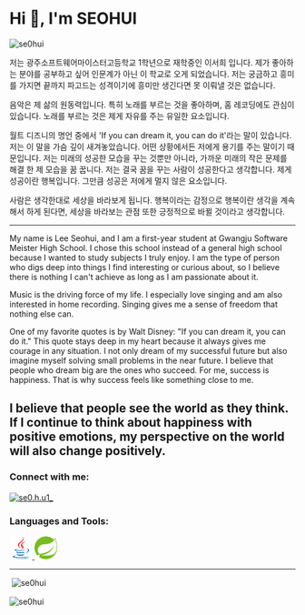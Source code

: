 <h1 align="left">Hi 👋, I'm SEOHUI</h1>

<p align="left"> <img src="https://komarev.com/ghpvc/?username=se0hui&label=Profile%20views&color=0e75b6&style=flat" alt="se0hui" /> </p>

저는 광주소프트웨어마이스터고등학교 1학년으로 재학중인 이서희 입니다. 제가 좋아하는 분야를 공부하고 싶어 인문계가 아닌 이 학교로 오게 되었습니다. 저는 궁금하고 흥미를 가지면 끝까지 파고드는 성격이기에 흥미만 생긴다면 못 이뤄낼 것은 없습니다.

음악은 제 삶의 원동력입니다. 특히 노래를 부르는 것을 좋아하며, 홈 레코딩에도 관심이 있습니다. 노래를 부르는 것은 제게 자유를 주는 유일한 요소입니다.

월트 디즈니의 명언 중에서 'If you can dream it, you can do it'라는 말이 있습니다. 저는 이 말을 가슴 깊이 새겨놓았습니다. 어떤 상황에서든 저에게 용기를 주는 말이기 때문입니다. 저는 미래의 성공한 모습을 꾸는 것뿐만 아니라, 가까운 미래의 작은 문제를 해결 한 제 모습을 꿈 꿉니다. 저는 결국 꿈을 꾸는 사람이 성공한다고 생각합니다. 제게 성공이란 행복입니다. 그만큼 성공은 저에게 멀지 않은 요소입니다.

사람은 생각한대로 세상을 바라보게 됩니다. 행복이라는 감정으로 행복이란 생각을 계속해서 하게 된다면, 세상을 바라보는 관점 또한 긍정적으로 바뀔 것이라고 생각합니다. 

----

My name is Lee Seohui, and I am a first-year student at Gwangju Software Meister High School. I chose this school instead of a general high school because I wanted to study subjects I truly enjoy. I am the type of person who digs deep into things I find interesting or curious about, so I believe there is nothing I can't achieve as long as I am passionate about it.

Music is the driving force of my life. I especially love singing and am also interested in home recording. Singing gives me a sense of freedom that nothing else can.

One of my favorite quotes is by Walt Disney: "If you can dream it, you can do it." This quote stays deep in my heart because it always gives me courage in any situation. I not only dream of my successful future but also imagine myself solving small problems in the near future. I believe that people who dream big are the ones who succeed. For me, success is happiness. That is why success feels like something close to me.

I believe that people see the world as they think. If I continue to think about happiness with positive emotions, my perspective on the world will also change positively.
------

<h3 align="left">Connect with me:</h3>
<p align="left">
<a href="https://instagram.com/se0.h.u1_" target="blank"><img align="center" src="https://raw.githubusercontent.com/rahuldkjain/github-profile-readme-generator/master/src/images/icons/Social/instagram.svg" alt="se0.h.u1_" height="30" width="40" /></a>
</p>

<h3 align="left">Languages and Tools:</h3>
<p align="left">
  <a href="https://www.oracle.com/java/" target="_blank" rel="noreferrer">
    <img src="https://raw.githubusercontent.com/devicons/devicon/master/icons/java/java-original.svg" alt="java" width="40" height="40"/>
  </a>
  <a href="https://spring.io/" target="_blank" rel="noreferrer">
    <img src="https://raw.githubusercontent.com/devicons/devicon/master/icons/spring/spring-original.svg" alt="spring" width="40" height="40"/>
  </a>
</p>

-----

<p>&nbsp;<img align="center" src="https://github-readme-stats.vercel.app/api?username=se0hui&show_icons=true&locale=en" alt="se0hui" /></p>

<p><img align="center" src="https://github-readme-streak-stats.herokuapp.com/?user=se0hui&" alt="se0hui" /></p><br>
